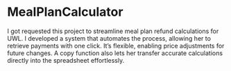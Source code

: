 # MealPlanCalculator
I got requested this project to streamline meal plan refund calculations for UWL. I developed a system that automates the process, allowing her to retrieve payments with one click. It’s flexible, enabling price adjustments for future changes. A copy function also lets her transfer accurate calculations directly into the spreadsheet effortlessly.
